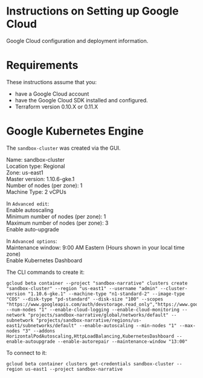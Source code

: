 # Instructions on Setting up Google Cloud

Google Cloud configuration and deployment information.

# Requirements 

These instructions assume that you:

- have a Google Cloud account
- have the Google Cloud SDK installed and configured.
- Terraform version 0.10.X or 0.11.X

# Google Kubernetes Engine

The `sandbox-cluster` was created via the GUI.

Name: sandbox-cluster  
Location type: Regional  
Zone: us-east1  
Master version: 1.10.6-gke.1  
Number of nodes (per zone): 1  
Machine Type: 2 vCPUs  

In `Advanced edit`:  
Enable autoscaling  
Minimum number of nodes (per zone): 1  
Maximum number of nodes (per zone): 3  
Enable auto-upgrade  

In `Advanced options`:  
Maintenance window: 9:00 AM Eastern (Hours shown in your local time zone)  
Enable Kubernetes Dashboard  

The CLI commands to create it:

```
gcloud beta container --project "sandbox-narrative" clusters create "sandbox-cluster" --region "us-east1" --username "admin" --cluster-version "1.10.6-gke.1" --machine-type "n1-standard-2" --image-type "COS" --disk-type "pd-standard" --disk-size "100" --scopes "https://www.googleapis.com/auth/devstorage.read_only","https://www.googleapis.com/auth/logging.write","https://www.googleapis.com/auth/monitoring","https://www.googleapis.com/auth/servicecontrol","https://www.googleapis.com/auth/service.management.readonly","https://www.googleapis.com/auth/trace.append" --num-nodes "1" --enable-cloud-logging --enable-cloud-monitoring --network "projects/sandbox-narrative/global/networks/default" --subnetwork "projects/sandbox-narrative/regions/us-east1/subnetworks/default" --enable-autoscaling --min-nodes "1" --max-nodes "3" --addons HorizontalPodAutoscaling,HttpLoadBalancing,KubernetesDashboard --enable-autoupgrade --enable-autorepair --maintenance-window "13:00"
```

To connect to it:

```
gcloud beta container clusters get-credentials sandbox-cluster --region us-east1 --project sandbox-narrative
```
